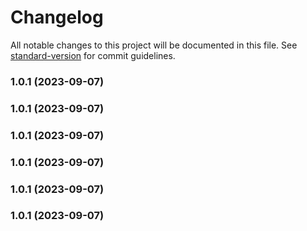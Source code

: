 # Changelog

All notable changes to this project will be documented in this file. See [standard-version](https://github.com/conventional-changelog/standard-version) for commit guidelines.

### 1.0.1 (2023-09-07)

### 1.0.1 (2023-09-07)

### 1.0.1 (2023-09-07)

### 1.0.1 (2023-09-07)

### 1.0.1 (2023-09-07)

### 1.0.1 (2023-09-07)
